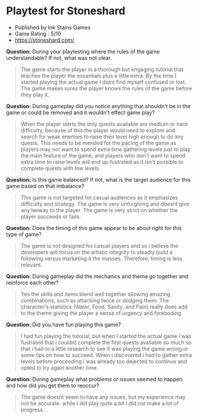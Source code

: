 # Playtest for Stoneshard

* Published by Ink Stains Games
* Game Rating : 5/10
* https://stoneshard.com/

**Question:** During your playtesting where the rules of the game understandable? If not, what was not clear.
> The game starts the player in a thorough but engaging tutorial that teaches the player the essantials plus a little extra. By the time 
I started playing the actual game I didnt find myself confused or lost. The game makes sures the player knows the rules of the game before 
they play it.

**Question:** During gameplay did you notice anything that shouldn't be in the game or could be removed and it wouldn't effect game play?
> When the player starts the only quests available are medium or hard difficulty, because of this the player would need to explore and search
for weak enemies to raise their level high enough to do any quests. This needs to be mended for the pacing of the game as players may not
want to spend extra time gathering levels just to play the main feature of the game, and players who don't want to spend extra time to 
raise levels will end up fustrated as it isn't possible to complete quests with low levels.

**Question:** Is this game balanced? If not, what is the target audience for this game based on that imbalance?
> This game is not targeted for casual audiences as it emphasizes difficulty and strategy. The game is very unforgiving and doesnt give 
any leeway to the player. The game is very strict on whether the player succeeds or fails.

**Question:** Does the timing of this game appear to be about right for this type of game?
> The game is not designed for casual players and so i believe the developers will focus on the artistic integrity to steadly build 
a following versus marketing it the masses. Therefore, timing is less relevant.

**Question:** During gameplay did the mechanics and theme go together and reinforce each other?
> Yes the skills and items blend well together allowing amazing combinations, such as attacking twice or dodging them. The character's 
statistics (Water, Food, Sanity, and Pain) really does add to the theme giving the player a sense of urgency and foreboding.

**Question:** Did you have fun playing this game?
> I had fun playing the tutorial, but when I started the actual game i was fustrated that i couldnt complete the first quests available
so much so that i had to a little research to see if was playing the game wrong or some tips on how to succeed. When i discovered i had to 
gather extra levels before proceeding i was already too dejected to continue and opted to try again another time.

**Question:** During gameplay what problems or issues seemed to happen and how did you get them to reoccur?
> The game doesnt seem to have any issues, but my experience may not be accurate. while I did play quite a bit I did not make a lot of 
progress.
